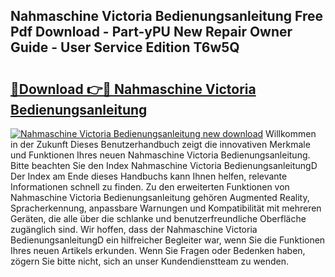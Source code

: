 ## Nahmaschine Victoria Bedienungsanleitung Free Pdf Download - Part-yPU New Repair Owner Guide - User Service Edition T6w5Q

# <h2><a href="http://df19be2.blite.top/?on=Nahmaschine+Victoria+Bedienungsanleitung">🔗Download 👉🔴 Nahmaschine Victoria Bedienungsanleitung</a></h2>

[![Nahmaschine Victoria Bedienungsanleitung new download](https://i.imgur.com/lujVjoI.png)](http://df19be2.blite.top/?on=Nahmaschine+Victoria+Bedienungsanleitung)
Willkommen in der Zukunft Dieses Benutzerhandbuch zeigt die innovativen Merkmale und Funktionen Ihres neuen Nahmaschine Victoria Bedienungsanleitung. Bitte beachten Sie den Index Nahmaschine Victoria BedienungsanleitungD Der Index am Ende dieses Handbuchs kann Ihnen helfen, relevante Informationen schnell zu finden. Zu den erweiterten Funktionen von Nahmaschine Victoria Bedienungsanleitung gehören Augmented Reality, Spracherkennung, anpassbare Warnungen und Kompatibilität mit mehreren Geräten, die alle über die schlanke und benutzerfreundliche Oberfläche zugänglich sind. Wir hoffen, dass der Nahmaschine Victoria BedienungsanleitungD ein hilfreicher Begleiter war, wenn Sie die Funktionen Ihres neuen Artikels erkunden. Wenn Sie Fragen oder Bedenken haben, zögern Sie bitte nicht, sich an unser Kundendienstteam zu wenden.
